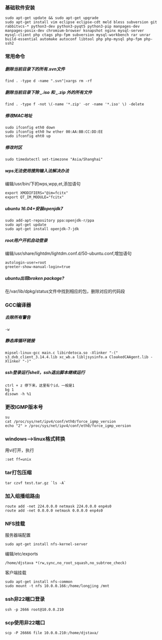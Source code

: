 ### 基础软件安装

```
sudo apt-get update && sudo apt-get upgrade
sudo apt-get install vim eclipse eclipse-cdt meld bless subversion git rabbitvcs-* python3-dev python3-pyqt5 python3-pip manpages-dev manpages-posix-dev chromium-browser ksnapshot nginx mysql-server mysql-client php ctags php-fpm subversion mysql-workbench rar unrar build-essential automake autoconf libtool php php-mysql php-fpm php-ssh2
```

### 常用命令

##### 删除当前目录下的所有.svn文件

```
find . -type d -name ".svn"|xargs rm -rf
```

##### 删除当前目录下除 _.iso 和 _.zip 外的所有文件

```
find . -type f -not \(-name '*.zip' -or -name '*.iso' \) -delete
```

##### 修改MAC地址

```
sudo ifconfig eth0 down
sudo ifconfig eth0 hw ether 00:AA:BB:CC:DD:EE
sudo ifconfig eht0 up
```

##### 修改时区

```
sudo timedatectl set-timezone "Asia/Shanghai"
```

##### wps无法使用搜狗输入法解决办法

编辑/usr/bin/下的wps,wpp,et,添加语句

```
export XMODIFIERS="@im=fcitx"
export QT_IM_MODULE="fcitx"
```

##### ubuntu 16.04+安装openjdk7

```
sudo add-apt-repository ppa:openjdk-r/ppa
sudo apt-get update
sudo apt-get install openjdk-7-jdk
```

##### root用户开机自动登录

编辑/usr/share/lightdm/lightdm.conf.d/50-ubuntu.conf,增加语句

```
autologin-user=root
greeter-show-manual-login=true
```

##### ubuntu出现broken package?

在/var/lib/dpkg/status文件中找到相应的包，删除对应的代码段

### GCC编译器

##### 去除所有警告

```
-w
```

##### 静态库循环链接

```
mipsel-linux-gcc main.c libirdetoca.so -Xlinker "-(" s3_dvb_client_3.14.4.lib xc_wb.a libljsysinfo.a CloakedCAAgent.lib -Xlinker "-)"
```

##### ssh登录运行shell，ssh退出脚本继续运行

```
ctrl + z 停下来，这里有个id，一般是1
bg 1
disown -h %1
```

### 更改IGMP版本号

```
su
cat /proc/sys/net/ipv4/conf/eth0/force_igmp_version
echo "2" > /proc/sys/net/ipv4/conf/eth0/force_igmp_version
```

### windows--&gt;linux格式转换

用vi打开，执行

```
:set ff=unix
```

### tar打包压缩

    tar czvf test.tar.gz `ls -A`

### 加入组播组路由

```
route add -net 224.0.0.0 netmask 224.0.0.0 enp4s0
route add -net 0.0.0.0 netmask 0.0.0.0 enp4s0
```

### NFS挂载

服务器端配置

```
sudo apt-get install nfs-kernel-server
```

编辑/etc/exports

```
/home/djstava *(rw,sync,no_root_squash,no_subtree_check)
```

客户端挂载

```
sudo apt-get install nfs-common
sudo mount -t nfs 10.0.0.166:/home/longjing /mnt
```

### ssh非22端口登录

```
ssh -p 2666 root@10.0.0.210
```

### scp使用非22端口

```
scp -P 26666 file 10.0.0.210:/home/djstava/
```



